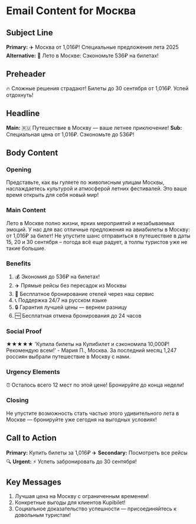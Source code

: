 # Email Content for Москва

## Subject Line
**Primary:** ✈️ Москва от 1,016₽! Специальные предложения лета 2025
**Alternative:** 🌟 Лето в Москве: Сэкономьте 536₽ на билетах!

## Preheader
🔥 Сложные решения страдают! Билеты до 30 сентября от 1,016₽. Успей отдохнуть!

## Headline
**Main:** 🇷🇺 Путешествие в Москву — ваше летнее приключение!
**Sub:** Специальная цена от 1,016₽. Сэкономьте до 536₽!

## Body Content

### Opening
Представьте, как вы гуляете по живописным улицам Москвы, наслаждаетесь культурой и атмосферой летних фестивалей. Это ваше время открыть для себя новый мир!

### Main Content
Лето в Москве полно жизни, ярких мероприятий и незабываемых эмоций. У нас для вас отличные предложения на авиабилеты в Москву: от 1,016₽ за билет! Не упустите шанс отправиться в путешествие в даты 15, 20 и 30 сентября – погода всё еще радует, а толпы туристов уже не такие большие.

### Benefits
1. 💰 Экономия до 536₽ на билетах!
2. ✈️ Прямые рейсы без пересадок из Москвы
3. 🏨 Бесплатное бронирование отелей через наш сервис
4. 📞 Поддержка 24/7 на русском языке
5. 🔒 Гарантия лучшей цены — вернем разницу
6. 🆓 Бесплатная отмена бронирования до 24 часов

### Social Proof
★★★★★ 'Купила билеты на Купибилет и сэкономила 10,000₽! Рекомендую всем!' - Мария П., Москва. За последний месяц 1,247 россиян выбрали путешествие в Москву с нами.

### Urgency Elements
⏰ Осталось всего 12 мест по этой цене! Бронируйте до конца недели!

### Closing
Не упустите возможность стать частью этого удивительного лета в Москве — бронируйте уже сегодня на выгодных условиях!

## Call to Action
**Primary:** Купить билеты за 1,016₽ ✈️
**Secondary:** Посмотреть все рейсы 🔍
**Urgent:** ⚡ Успеть забронировать до 30 сентября!

## Key Messages
1. Лучшая цена на Москву с ограниченным временем!
2. Конкретные выгоды для клиентов Kupibilet!
3. Социальное доказательство успешности — присоединяйтесь к довольным туристам!
